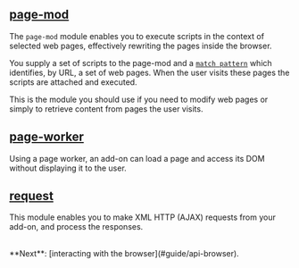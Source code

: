 ## [page-mod](#module/addon-kit/page-mod) ##

The `page-mod` module enables you to execute scripts in the context of selected
web pages, effectively rewriting the pages inside the browser.

You supply a set of scripts to the page-mod and a [`match
pattern`](#module/api-utils/match-pattern) which identifies, by URL, a set of
web pages. When the user visits these pages the scripts are attached and
executed.

This is the module you should use if you need to modify web pages or simply to
retrieve content from pages the user visits.

## [page-worker](#module/addon-kit/page-mod) ##

Using a page worker, an add-on can load a page and access its DOM without
displaying it to the user.

## [request](#module/addon-kit/request) ##

This module enables you to make XML HTTP (AJAX) requests from your
add-on, and process the responses.

<br>
**Next**: [interacting with the browser](#guide/api-browser).
